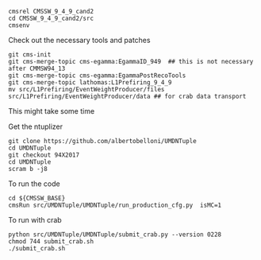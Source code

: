 

```
cmsrel CMSSW_9_4_9_cand2
cd CMSSW_9_4_9_cand2/src
cmsenv
```

Check out the necessary tools and patches
```
git cms-init
git cms-merge-topic cms-egamma:EgammaID_949  ## this is not necessary after CMMSW94_13
git cms-merge-topic cms-egamma:EgammaPostRecoTools
git cms-merge-topic lathomas:L1Prefiring_9_4_9
mv src/L1Prefiring/EventWeightProducer/files src/L1Prefiring/EventWeightProducer/data ## for crab data transport
```

This might take some time

Get the ntuplizer
```
git clone https://github.com/albertobelloni/UMDNTuple
cd UMDNTuple
git checkout 94X2017
cd UMDNTuple
scram b -j8
```

To run the code
```
cd ${CMSSW_BASE}
cmsRun src/UMDNTuple/UMDNTuple/run_production_cfg.py  isMC=1
```

To run with crab

```
python src/UMDNTuple/UMDNTuple/submit_crab.py --version 0228
chmod 744 submit_crab.sh
./submit_crab.sh
```
